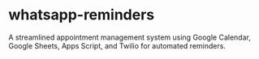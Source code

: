 # whatsapp-reminders
A streamlined appointment management system using Google Calendar, Google Sheets, Apps Script, and Twilio for automated reminders.
